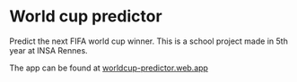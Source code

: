 # World cup predictor
Predict the next FIFA world cup winner. This is a school project made in 5th year at INSA Rennes.

The app can be found at [worldcup-predictor.web.app](worldcup-predictor.web.app)
